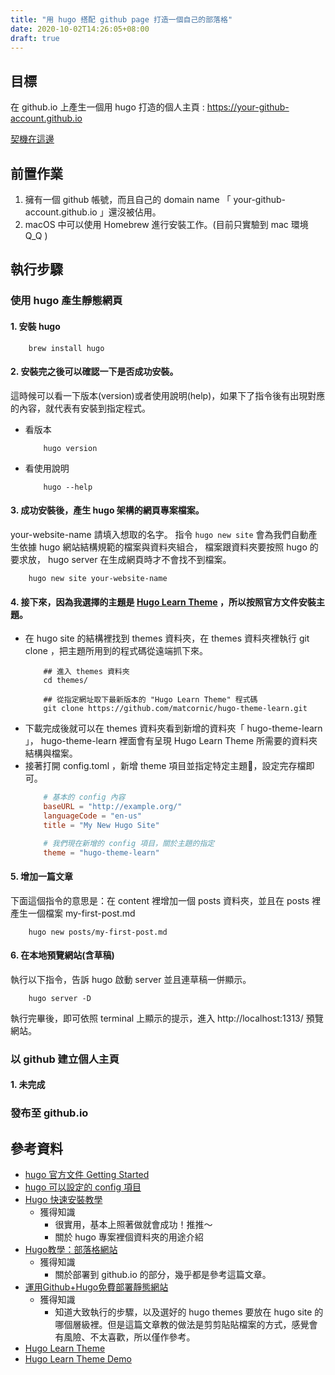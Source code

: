 ```yaml
---
title: "用 hugo 搭配 github page 打造一個自己的部落格"
date: 2020-10-02T14:26:05+08:00
draft: true
---
```



## 目標
在 github.io 上產生一個用 hugo 打造的個人主頁 : https://your-github-account.github.io

[契機在這邊](/murmur/murmur-setting-github-page-with-hugo/)

## 前置作業
1. 擁有一個 github 帳號，而且自己的 domain name 「 your-github-account.github.io 」還沒被佔用。
2. macOS 中可以使用 Homebrew 進行安裝工作。(目前只實驗到 mac 環境 Q_Q )

## 執行步驟

### 使用 hugo 產生靜態網頁
#### 1. 安裝 hugo
```
    brew install hugo
```
#### 2. 安裝完之後可以確認一下是否成功安裝。
這時候可以看一下版本(version)或者使用說明(help)，如果下了指令後有出現對應的內容，就代表有安裝到指定程式。

* 看版本
    ```
        hugo version
    ```
* 看使用說明
    ```
        hugo --help
    ```
#### 3. 成功安裝後，產生 hugo 架構的網頁專案檔案。
your-website-name 請填入想取的名字。
指令 `hugo new site` 會為我們自動產生依據 hugo 網站結構規範的檔案與資料夾組合，
檔案跟資料夾要按照 hugo 的要求放， hugo server 在生成網頁時才不會找不到檔案。
```
    hugo new site your-website-name
```
#### 4. 接下來，因為我選擇的主題是 [Hugo Learn Theme](https://github.com/matcornic/hugo-theme-learn) ，所以按照官方文件安裝主題。
- 在 hugo site 的結構裡找到 themes 資料夾，在 themes 資料夾裡執行 git clone ，把主題所用到的程式碼從遠端抓下來。
    ```
        ## 進入 themes 資料夾
        cd themes/

        ## 從指定網址取下最新版本的 "Hugo Learn Theme" 程式碼
        git clone https://github.com/matcornic/hugo-theme-learn.git
    ```
- 下載完成後就可以在 themes 資料夾看到新增的資料夾「 hugo-theme-learn 」， hugo-theme-learn 裡面會有呈現 Hugo Learn Theme 所需要的資料夾結構與檔案。
- 接著打開 config.toml ，新增 theme 項目並指定特定主題，設定完存檔即可。
    ```toml
        # 基本的 config 內容
        baseURL = "http://example.org/"
        languageCode = "en-us"
        title = "My New Hugo Site"

        # 我們現在新增的 config 項目，關於主題的指定
        theme = "hugo-theme-learn"
    ```
#### 5. 增加一篇文章
下面這個指令的意思是：在 content 裡增加一個 posts 資料夾，並且在 posts 裡產生一個檔案 my-first-post.md
```
    hugo new posts/my-first-post.md
```
#### 6. 在本地預覽網站(含草稿)
執行以下指令，告訴 hugo 啟動 server 並且連草稿一併顯示。
```
    hugo server -D
```
執行完畢後，即可依照 terminal 上顯示的提示，進入 http://localhost:1313/ 預覽網站。

### 以 github 建立個人主頁

#### 1. 未完成

### 發布至 github.io


## 參考資料
* [hugo 官方文件 Getting Started](https://gohugo.io/getting-started/usage/)
* [hugo 可以設定的 config 項目](https://gohugo.io/getting-started/configuration/)
* [Hugo 快速安裝教學](https://raychiutw.github.io/2019/Hugo-%E5%BF%AB%E9%80%9F%E5%AE%89%E8%A3%9D%E6%95%99%E5%AD%B8/)
    + 獲得知識
        - 很實用，基本上照著做就會成功！推推～
        - 關於 hugo 專案裡個資料夾的用途介紹
* [Hugo教學：部落格網站](https://coolgood88142.github.io/zh-tw/posts/hugo/)
    + 獲得知識
        - 關於部署到 github.io 的部分，幾乎都是參考這篇文章。
* [運用Github+Hugo免費部署靜態網站](https://medium.com/@jerrywu_3165/%E9%81%8B%E7%94%A8github-hugo%E5%85%8D%E8%B2%BB%E9%83%A8%E5%B1%AC%E9%9D%9C%E6%85%8B%E7%B6%B2%E7%AB%99-b92013c25956)
    + 獲得知識
        - 知道大致執行的步驟，以及選好的 hugo themes 要放在 hugo site 的哪個層級裡。但是這篇文章教的做法是剪剪貼貼檔案的方式，感覺會有風險、不太喜歡，所以僅作參考。
* [Hugo Learn Theme ](https://github.com/matcornic/hugo-theme-learn)
* [Hugo Learn Theme Demo](https://learn.netlify.app/en/)